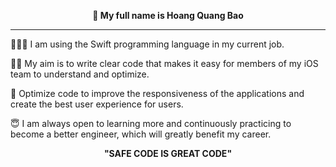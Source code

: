 <p align="center">
  <b>👋 My full name is Hoang Quang Bao</b>
</p>
<hr>

👨🏼‍💻 I am using the Swift programming language in my current job.  

✍🏼 My aim is to write clear code that makes it easy for members of my iOS team to understand and optimize.  

📱 Optimize code to improve the responsiveness of the applications and create the best user experience for users.  

😇 I am always open to learning more and continuously practicing to become a better engineer, which will greatly benefit my career.

<p align="center">
  <b>"SAFE CODE IS GREAT CODE"</b>
</p>

<!--
**hoangquangbao/hoangquangbao** is a ✨ _special_ ✨ repository because its `README.md` (this file) appears on your GitHub profile.

Here are some ideas to get you started:

- 🔭 I’m currently working on utilizing
- 🌱 I’m currently learning ...
- 👯 I’m looking to collaborate on ...
- 🤔 I’m looking for help with ...
- 💬 Ask me about ...
- 📫 How to reach me: ...
- 😄 Pronouns: ...
- ⚡ Fun fact: ...
-->

